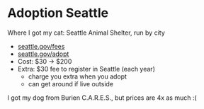 # Adoption Seattle

Where I got my cat: Seattle Animal Shelter, run by city

- [seattle.gov/fees](https://www.seattle.gov/animal-shelter/find-an-animal/adopt/adoption-fees-and-applications)
- [seattle.gov/adopt](https://www.seattle.gov/animal-shelter/find-an-animal/adopt)
- Cost: $30 -> $200
- Extra: $30 fee to register in Seattle (each year) 
    - charge you extra when you adopt
    - can get around if live outside


I got my dog from Burien C.A.R.E.S., but prices are 4x as much :(
